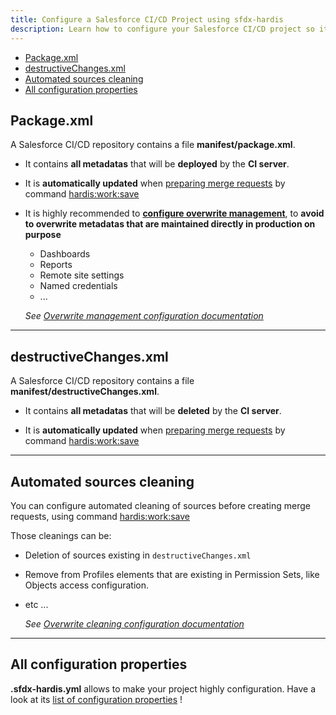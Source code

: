 ```yaml
---
title: Configure a Salesforce CI/CD Project using sfdx-hardis
description: Learn how to configure your Salesforce CI/CD project so it works easily with VsCode SFDX Hardis
---
```

<!-- markdownlint-disable MD013 -->

- [Package.xml](#packagexml)
- [destructiveChanges.xml](#destructivechangesxml)
- [Automated sources cleaning](#automated-sources-cleaning)
- [All configuration properties](#all-configuration-properties)

## Package.xml

A Salesforce CI/CD repository contains a file **manifest/package.xml**.

- It contains **all metadatas** that will be **deployed** by the **CI server**.

- It is **automatically updated** when [preparing merge requests](salesforce-ci-cd-publish-task.md#prepare-merge-request) by command [hardis:work:save](https://hardisgroupcom.github.io/sfdx-hardis/hardis/work/save/)

- It is highly recommended to [**configure overwrite management**](salesforce-ci-cd-config-overwrite.md), to **avoid to overwrite metadatas that are maintained directly in production on purpose**
  - Dashboards
  - Reports
  - Remote site settings
  - Named credentials
  - ...

  _See [Overwrite management configuration documentation](salesforce-ci-cd-config-overwrite.md)_

___

## destructiveChanges.xml

A Salesforce CI/CD repository contains a file **manifest/destructiveChanges.xml**.

- It contains **all metadatas** that will be **deleted** by the **CI server**.

- It is **automatically updated** when [preparing merge requests](salesforce-ci-cd-publish-task#prepare-merge-request) by command [hardis:work:save](https://hardisgroupcom.github.io/sfdx-hardis/hardis/work/save/)

___

## Automated sources cleaning

You can configure automated cleaning of sources before creating merge requests, using command [hardis:work:save](https://hardisgroupcom.github.io/sfdx-hardis/hardis/work/save/)

Those cleanings can be:

- Deletion of sources existing in `destructiveChanges.xml`
- Remove from Profiles elements that are existing in Permission Sets, like Objects access configuration.
- etc ...

  _See [Overwrite cleaning configuration documentation](salesforce-ci-cd-config-cleaning.md)_

___

## All configuration properties

**.sfdx-hardis.yml** allows to make your project highly configuration. Have a look at its [list of configuration properties](schema/sfdx-hardis-json-schema-parameters.html) !
